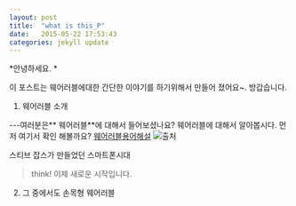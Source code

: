 ```yaml
---
layout: post
title:  "what is this_P"
date:   2015-05-22 17:53:43
categories: jekyll update
---
```

*안녕하세요. *

이 포스트는 웨어러블에대한 간단한 이야기를 하기위해서 만들어 졌어요~.
방갑습니다. 

1. 웨어러블 소개 

---여러분은** 웨어러블**에 대해서 들어보셨나요?
웨어러블에 대해서 알아봅시다.
먼저  여기서 확인 해볼까요?
[웨어러블용어해설](http://terms.naver.com/entry.nhn?docld=284575&cid=50345&categoryld=50345)
![출처](http://terms.naver.com)

스티브 잡스가 만들었던 스마트폰시대
>think!
이제 새로운 시작입니다.


2. 그 중에서도 손목형 웨어러블

